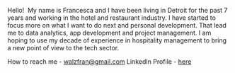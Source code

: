 Hello! 
My name is Francesca and I have been living in Detroit for the past 7 years and working in the hotel and restaurant industry. I have started to focus more on what I want to do next and personal development. That lead me to data analytics, app development and project management. I am hoping to use my decade of experience in hospitality management to bring a new point of view to the tech sector.

How to reach me - walzfran@gmail.com
LinkedIn Profile - [here](https://www.linkedin.com/in/francesca-walz-7a099594/)

<!---
walzfran/walzfran is a ✨ special ✨ repository because its `README.md` (this file) appears on your GitHub profile.
You can click the Preview link to take a look at your changes.
--->

